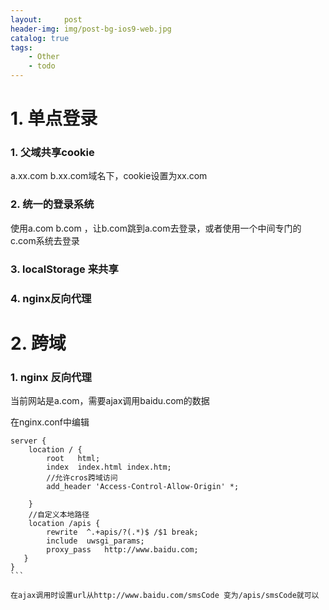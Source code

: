 ```yaml
---
layout:     post
header-img: img/post-bg-ios9-web.jpg
catalog: true
tags:
    - Other
    - todo
---
```


# 1. 单点登录
### 1. 父域共享cookie
a.xx.com b.xx.com域名下，cookie设置为xx.com

### 2. 统一的登录系统
使用a.com b.com ，让b.com跳到a.com去登录，或者使用一个中间专门的c.com系统去登录

### 3. localStorage 来共享

### 4. nginx反向代理



# 2. 跨域
### 1. nginx 反向代理
当前网站是a.com，需要ajax调用baidu.com的数据

在nginx.conf中编辑

``````
server {
    location / {
        root   html;
        index  index.html index.htm;
        //允许cros跨域访问
        add_header 'Access-Control-Allow-Origin' *;

    }
    //自定义本地路径
    location /apis {
        rewrite  ^.+apis/?(.*)$ /$1 break;
        include  uwsgi_params;
        proxy_pass   http://www.baidu.com;
   }
}
```

在ajax调用时设置url从http://www.baidu.com/smsCode 变为/apis/smsCode就可以
